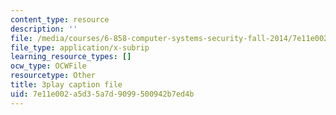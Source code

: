 ```yaml
---
content_type: resource
description: ''
file: /media/courses/6-858-computer-systems-security-fall-2014/7e11e002a5d35a7d9099500942b7ed4b_YTWXAFJf8bw.vtt
file_type: application/x-subrip
learning_resource_types: []
ocw_type: OCWFile
resourcetype: Other
title: 3play caption file
uid: 7e11e002-a5d3-5a7d-9099-500942b7ed4b
---
```

